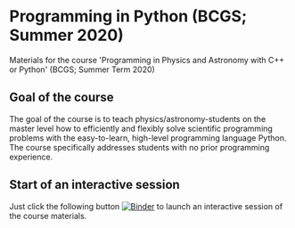 # Programming in Python (BCGS; Summer 2020)
Materials for the course 'Programming in Physics and Astronomy with C++ or Python' (BCGS; Summer Term 2020)

## Goal of the course
The goal of the course is to teach physics/astronomy-students on the
master level how to efficiently and flexibly solve scientific
programming problems with the easy-to-learn, high-level programming
language Python. The course specifically addresses students with no
prior programming experience.

## Start of an interactive session

 Just click the following button [![Binder](https://binderhub.astro.uni-bonn.de/badge_logo.svg)](https://binderhub.astro.uni-bonn.de/v2/gh/terben/Programming_in_Python_BCGS_Summer_2020/master?urlpath=lab/index.ipynb)
 to launch an interactive session of the course materials.
